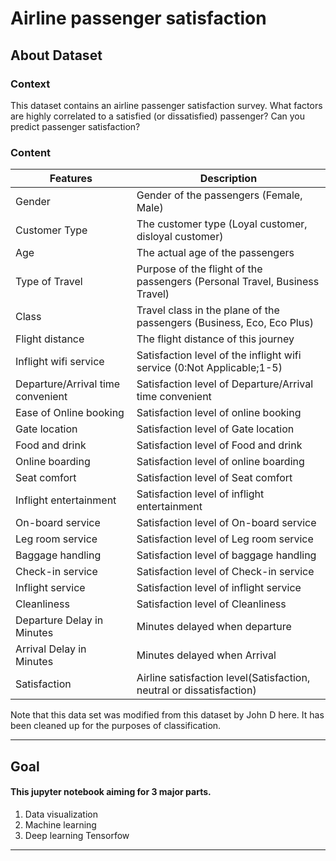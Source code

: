 # Airline passenger satisfaction
<a id='about_dataset'></a> 
## About Dataset
### Context
This dataset contains an airline passenger satisfaction survey. What factors are highly correlated to a satisfied (or dissatisfied) passenger? Can you predict passenger satisfaction?

### Content
Features        | Description
----------------|----------------------------------------------------------------------------
Gender          | Gender of the passengers (Female, Male)
Customer Type   | The customer type (Loyal customer, disloyal customer)
Age             | The actual age of the passengers
Type of Travel  | Purpose of the flight of the passengers (Personal Travel, Business Travel)
Class           | Travel class in the plane of the passengers (Business, Eco, Eco Plus)
Flight distance | The flight distance of this journey
Inflight wifi service | Satisfaction level of the inflight wifi service (0:Not Applicable;1-5)
Departure/Arrival time convenient | Satisfaction level of Departure/Arrival time convenient
Ease of Online booking  | Satisfaction level of online booking
Gate location | Satisfaction level of Gate location
Food and drink  | Satisfaction level of Food and drink
Online boarding | Satisfaction level of online boarding
Seat comfort    | Satisfaction level of Seat comfort
Inflight entertainment  | Satisfaction level of inflight entertainment
On-board service  | Satisfaction level of On-board service
Leg room service  | Satisfaction level of Leg room service
Baggage handling  | Satisfaction level of baggage handling
Check-in service  | Satisfaction level of Check-in service
Inflight service  | Satisfaction level of inflight service
Cleanliness | Satisfaction level of Cleanliness
Departure Delay in Minutes  | Minutes delayed when departure
Arrival Delay in Minutes  | Minutes delayed when Arrival
Satisfaction  | Airline satisfaction level(Satisfaction, neutral or dissatisfaction)

Note that this data set was modified from this dataset by John D here. It has been cleaned up for the purposes of classification.

---
<a id='goal'></a>
## Goal
#### This jupyter notebook aiming for 3 major parts.
1. Data visualization
2. Machine learning
3. Deep learning Tensorfow
---
